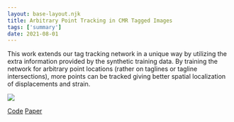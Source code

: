 ```yaml
---
layout: base-layout.njk 
title: Arbitrary Point Tracking in CMR Tagged Images
tags: ['summary']
date: 2021-08-01
---
```

This work extends our tag tracking network in a unique way by utilizing the extra information provided by the synthetic training data.  By training the network for arbitrary point locations (rather on taglines or tagline intersections), more points can be tracked giving better spatial localization of displacements and strain.

<img src = "/images/arb_track.gif" class="responsive"/>

[Code](https://github.com/mloecher/tag_tracking)
[Paper](https://link.springer.com/chapter/10.1007%2F978-3-030-78710-3_21)